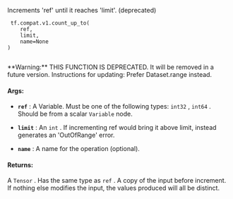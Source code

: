 Increments 'ref' until it reaches 'limit'. (deprecated)



```
 tf.compat.v1.count_up_to(
    ref,
    limit,
    name=None
)
 
```


<aside class="warning">**Warning:**  THIS FUNCTION IS DEPRECATED. It will be removed in a future version.
Instructions for updating:
Prefer Dataset.range instead.</aside>


#### Args:

- **`ref`** : A Variable. Must be one of the following types:  `int32` ,  `int64` .
Should be from a scalar  `Variable`  node.

- **`limit`** : An  `int` .
If incrementing ref would bring it above limit, instead generates an
'OutOfRange' error.

- **`name`** : A name for the operation (optional).



#### Returns:
A  `Tensor` . Has the same type as  `ref` .
A copy of the input before increment. If nothing else modifies the
input, the values produced will all be distinct.

